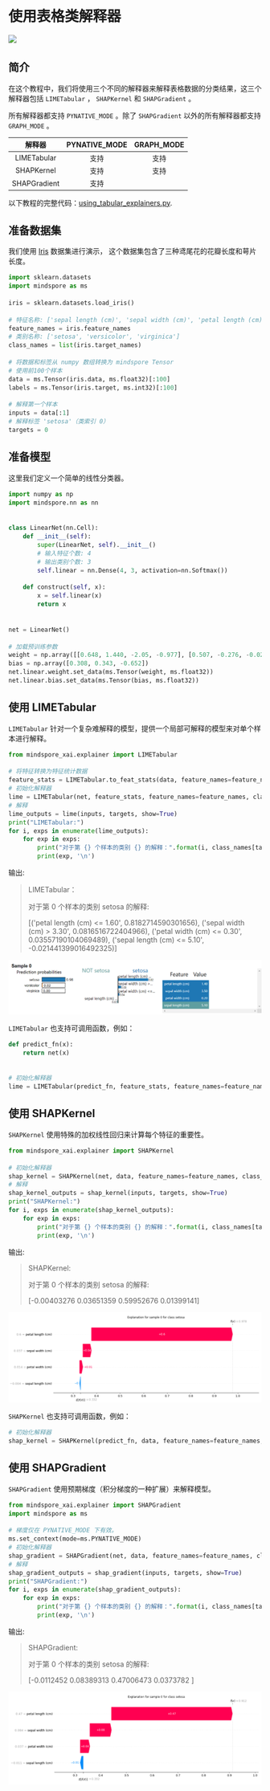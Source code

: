 # 使用表格类解释器

<a href="https://gitee.com/mindspore/docs/blob/master/docs/xai/docs/source_zh_cn/using_tabular_explainers.md" target="_blank"><img src="https://mindspore-website.obs.cn-north-4.myhuaweicloud.com/website-images/master/resource/_static/logo_source.png"></a>

## 简介

在这个教程中，我们将使用三个不同的解释器来解释表格数据的分类结果，这三个解释器包括 `LIMETabular` ，
 `SHAPKernel` 和 `SHAPGradient` 。

所有解释器都支持 `PYNATIVE_MODE` 。除了 `SHAPGradient` 以外的所有解释器都支持 `GRAPH_MODE` 。

|     解释器      |  PYNATIVE_MODE  | GRAPH_MODE |
|:------------:|:---------------:|:----------:|
| LIMETabular  |       支持        |     支持     |
|  SHAPKernel  |       支持        |     支持     |
| SHAPGradient |       支持        |  <blank>   |

以下教程的完整代码：[using_tabular_explainers.py](https://gitee.com/mindspore/xai/blob/master/examples/using_tabular_explainers.py).

## 准备数据集

我们使用 [Iris](https://scikit-learn.org/stable/auto_examples/datasets/plot_iris_dataset.html) 数据集进行演示，
这个数据集包含了三种鸢尾花的花瓣长度和萼片长度。

```python
import sklearn.datasets
import mindspore as ms

iris = sklearn.datasets.load_iris()

# 特征名称: ['sepal length (cm)', 'sepal width (cm)', 'petal length (cm)', 'petal width (cm)']
feature_names = iris.feature_names
# 类别名称: ['setosa', 'versicolor', 'virginica']
class_names = list(iris.target_names)

# 将数据和标签从 numpy 数组转换为 mindspore Tensor
# 使用前100个样本
data = ms.Tensor(iris.data, ms.float32)[:100]
labels = ms.Tensor(iris.target, ms.int32)[:100]

# 解释第一个样本
inputs = data[:1]
# 解释标签 'setosa'（类索引 0）
targets = 0
```

## 准备模型

这里我们定义一个简单的线性分类器。

```python
import numpy as np
import mindspore.nn as nn


class LinearNet(nn.Cell):
    def __init__(self):
        super(LinearNet, self).__init__()
        # 输入特征个数: 4
        # 输出类别个数: 3
        self.linear = nn.Dense(4, 3, activation=nn.Softmax())

    def construct(self, x):
        x = self.linear(x)
        return x


net = LinearNet()

# 加载预训练参数
weight = np.array([[0.648, 1.440, -2.05, -0.977], [0.507, -0.276, -0.028, -0.626], [-1.125, -1.183, 2.099, 1.605]])
bias = np.array([0.308, 0.343, -0.652])
net.linear.weight.set_data(ms.Tensor(weight, ms.float32))
net.linear.bias.set_data(ms.Tensor(bias, ms.float32))
```

## 使用 LIMETabular

`LIMETabular` 针对一个复杂难解释的模型，提供一个局部可解释的模型来对单个样本进行解释。

```python
from mindspore_xai.explainer import LIMETabular

# 将特征转换为特征统计数据
feature_stats = LIMETabular.to_feat_stats(data, feature_names=feature_names)
# 初始化解释器
lime = LIMETabular(net, feature_stats, feature_names=feature_names, class_names=class_names)
# 解释
lime_outputs = lime(inputs, targets, show=True)
print("LIMETabular:")
for i, exps in enumerate(lime_outputs):
    for exp in exps:
        print("对于第 {} 个样本的类别 {} 的解释：".format(i, class_names[targets]))
        print(exp, '\n')
```

输出:
> LIMETabular：
>
> 对于第 0 个样本的类别 setosa 的解释:
>
> [('petal length (cm) <= 1.60', 0.8182714590301656),
> ('sepal width (cm) > 3.30', 0.0816516722404966), ('petal width (cm) <= 0.30', 0.03557190104069489),
> ('sepal length (cm) <= 5.10', -0.021441399016492325)]

![lime_tabular](./images/lime_tabular.png)

`LIMETabular` 也支持可调用函数，例如：

```python
def predict_fn(x):
    return net(x)


# 初始化解释器
lime = LIMETabular(predict_fn, feature_stats, feature_names=feature_names, class_names=class_names)
```

## 使用 SHAPKernel

`SHAPKernel` 使用特殊的加权线性回归来计算每个特征的重要性。

```python
from mindspore_xai.explainer import SHAPKernel

# 初始化解释器
shap_kernel = SHAPKernel(net, data, feature_names=feature_names, class_names=class_names)
# 解释
shap_kernel_outputs = shap_kernel(inputs, targets, show=True)
print("SHAPKernel:")
for i, exps in enumerate(shap_kernel_outputs):
    for exp in exps:
        print("对于第 {} 个样本的类别 {} 的解释：".format(i, class_names[targets]))
        print(exp, '\n')
```

输出:
> SHAPKernel:
>
> 对于第 0 个样本的类别 setosa 的解释:
>
> [-0.00403276  0.03651359  0.59952676  0.01399141]

![shap_kernel](./images/shap_kernel.png)

`SHAPKernel` 也支持可调用函数，例如：

```python
# 初始化解释器
shap_kernel = SHAPKernel(predict_fn, data, feature_names=feature_names, class_names=class_names)
```

## 使用 SHAPGradient

`SHAPGradient` 使用预期梯度（积分梯度的一种扩展）来解释模型。

```python
from mindspore_xai.explainer import SHAPGradient
import mindspore as ms

# 梯度仅在 PYNATIVE_MODE 下有效。
ms.set_context(mode=ms.PYNATIVE_MODE)
# 初始化解释器
shap_gradient = SHAPGradient(net, data, feature_names=feature_names, class_names=class_names)
# 解释
shap_gradient_outputs = shap_gradient(inputs, targets, show=True)
print("SHAPGradient:")
for i, exps in enumerate(shap_gradient_outputs):
    for exp in exps:
        print("对于第 {} 个样本的类别 {} 的解释：".format(i, class_names[targets]))
        print(exp, '\n')
```

输出:

> SHAPGradient:
>
> 对于第 0 个样本的类别 setosa 的解释:
>
> [-0.0112452   0.08389313  0.47006473  0.0373782 ]

![shap_gradient](./images/shap_gradient.png)
